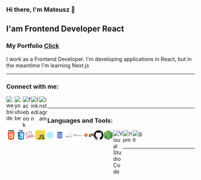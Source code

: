 ### Hi there, I'm Mateusz 👋
I'am Frontend Developer React
---
### My Portfolio [Click][website]

 I work as a Frontend Developer. I'm developing applications in React, but in the meantime I'm learning Next.js

---

### Connect with me:

[<img align="left" alt="webside" width="22px" src="https://cdn.jsdelivr.net/npm/simple-icons@3.10.0/icons/homeadvisor.svg" />][website]
[<img align="left" alt="youtube" width="22px" src="https://cdn.jsdelivr.net/npm/simple-icons@v3/icons/youtube.svg" />][youtube]
[<img align="left" alt="facebook" width="22px" src="https://cdn.jsdelivr.net/npm/simple-icons@3.10.0/icons/facebook.svg" />][facebook]
[<img align="left" alt="linkedin" width="22px" src="https://cdn.jsdelivr.net/npm/simple-icons@v3/icons/linkedin.svg" />][linkedin]
[<img align="left" alt="instagram" width="22px" src="https://cdn.jsdelivr.net/npm/simple-icons@v3/icons/instagram.svg" />][instagram]

<br />

---
### Languages and Tools:


[<img align="left" alt="HTML5" width="26px" src="https://raw.githubusercontent.com/github/explore/80688e429a7d4ef2fca1e82350fe8e3517d3494d/topics/html/html.png" />][website]
[<img align="left" alt="CSS3" width="26px" src="https://raw.githubusercontent.com/github/explore/80688e429a7d4ef2fca1e82350fe8e3517d3494d/topics/css/css.png" />][website]
[<img align="left" alt="Sass" width="26px" src="https://raw.githubusercontent.com/github/explore/80688e429a7d4ef2fca1e82350fe8e3517d3494d/topics/sass/sass.png" />][website]
[<img align="left" alt="JavaScript" width="26px" src="https://raw.githubusercontent.com/github/explore/80688e429a7d4ef2fca1e82350fe8e3517d3494d/topics/javascript/javascript.png" />][website]
[<img align="left" alt="React" width="26px" src="https://raw.githubusercontent.com/github/explore/80688e429a7d4ef2fca1e82350fe8e3517d3494d/topics/react/react.png" />][website]
[<img align="left" alt="SQL" width="26px" src="https://raw.githubusercontent.com/github/explore/80688e429a7d4ef2fca1e82350fe8e3517d3494d/topics/sql/sql.png" />][website]
[<img align="left" alt="MySQL" width="26px" src="https://raw.githubusercontent.com/github/explore/80688e429a7d4ef2fca1e82350fe8e3517d3494d/topics/mysql/mysql.png" />][website]
[<img align="left" alt="MongoDB" width="26px" src="https://raw.githubusercontent.com/github/explore/80688e429a7d4ef2fca1e82350fe8e3517d3494d/topics/mongodb/mongodb.png" />][website]
[<img align="left" alt="Git" width="26px" src="https://raw.githubusercontent.com/github/explore/80688e429a7d4ef2fca1e82350fe8e3517d3494d/topics/git/git.png" />][website]
[<img align="left" alt="GitHub" width="26px" src="https://raw.githubusercontent.com/github/explore/78df643247d429f6cc873026c0622819ad797942/topics/github/github.png" />][website]
[<img align="left" alt="Node.js" width="26px" src="https://raw.githubusercontent.com/github/explore/80688e429a7d4ef2fca1e82350fe8e3517d3494d/topics/nodejs/nodejs.png" />][website]
[<img align="left" alt="Visual Studio Code" width="26px" src="https://cdn.jsdelivr.net/npm/simple-icons@3.10.0/icons/visualstudio.svg" />][website]
[<img align="left" alt="npm" width="26px" src="https://cdn.jsdelivr.net/npm/simple-icons@3.10.0/icons/npm.svg" />][website]
[<img align="left" alt="git" width="26px" src="https://cdn.jsdelivr.net/npm/simple-icons@3.10.0/icons/git.svg" />][website]

<br />
<br />

---

[website]: https://mateuszkapron.netlify.app
[youtube]: https://www.youtube.com/channel/UCfDIy_8Ig3F_B1-CsNi2lQw?view_as=subscriber
[instagram]: https://www.instagram.com/mateusz.kapron50
[linkedin]: https://www.linkedin.com/in/mateusz-kaproń
[facebook]: https://www.facebook.com/mateusz.kapron.50
